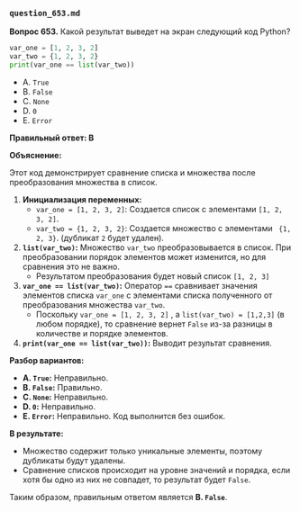 ### `question_653.md`

**Вопрос 653.** Какой результат выведет на экран следующий код Python?

```python
var_one = [1, 2, 3, 2]
var_two = {1, 2, 3, 2}
print(var_one == list(var_two))
```

-   A. `True`
-   B. `False`
-   C. `None`
-   D. `0`
-   E. `Error`

**Правильный ответ: B**

**Объяснение:**

Этот код демонстрирует сравнение списка и множества после преобразования множества в список.

1.  **Инициализация переменных:**
    *   `var_one = [1, 2, 3, 2]`: Создается список с элементами `[1, 2, 3, 2]`.
    *   `var_two = {1, 2, 3, 2}`:  Создается множество с элементами ` {1, 2, 3}`. (дубликат `2` будет удален).
2.  **`list(var_two)`:**  Множество `var_two` преобразовывается в список. При преобразовании порядок элементов может изменится, но для сравнения это не важно.
    *  Результатом преобразования будет новый список `[1, 2, 3]`
3.  **`var_one == list(var_two)`:** Оператор `==` сравнивает значения элементов списка `var_one` с элементами списка полученного от преобразования множества `var_two`.
    *  Поскольку `var_one = [1, 2, 3, 2]` , a `list(var_two) = [1,2,3]` (в любом порядке), то сравнение вернет `False` из-за разницы в количестве и порядке элементов.
4.  **`print(var_one == list(var_two))`:**  Выводит результат сравнения.

**Разбор вариантов:**
*   **A. `True`:** Неправильно.
*   **B. `False`:** Правильно.
*   **C. `None`:** Неправильно.
*   **D. `0`:** Неправильно.
*   **E. `Error`:** Неправильно. Код выполнится без ошибок.

**В результате:**

*   Множество содержит только уникальные элементы, поэтому дубликаты будут удалены.
*   Сравнение списков происходит на уровне значений и порядка, если хотя бы одно из них не совпадет, то результат будет `False`.

Таким образом, правильным ответом является **B. `False`**.
